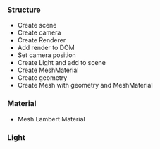 ### Structure
- Create scene
- Create camera
- Create Renderer
- Add render to DOM
- Set camera position
- Create Light and add to scene
- Create MeshMaterial
- Create geometry
- Create Mesh with geometry and MeshMaterial

### Material
- Mesh Lambert Material

### Light